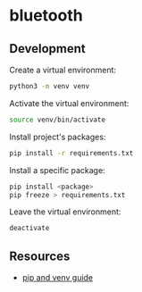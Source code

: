 # bluetooth

## Development

Create a virtual environment:

```bash
python3 -m venv venv
```

Activate the virtual environment:

```bash
source venv/bin/activate
```

Install project's packages:

```bash
pip install -r requirements.txt
```

Install a specific package:

```bash
pip install <package>
pip freeze > requirements.txt
```

Leave the virtual environment:

```bash
deactivate
```

## Resources

- [pip and venv guide](https://packaging.python.org/en/latest/guides/installing-using-pip-and-virtual-environments/)
